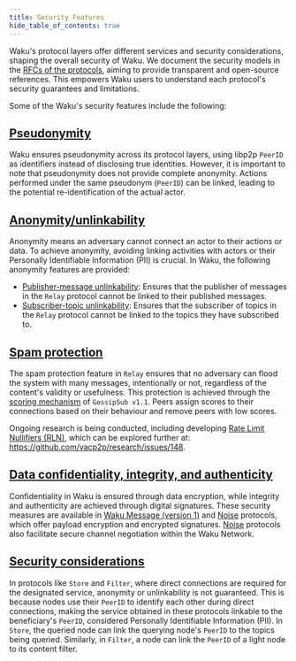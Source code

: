 ```yaml
---
title: Security Features
hide_table_of_contents: true
---
```


Waku's protocol layers offer different services and security considerations, shaping the overall security of Waku. We document the security models in the [RFCs of the protocols](https://rfc.vac.dev/), aiming to provide transparent and open-source references. This empowers Waku users to understand each protocol's security guarantees and limitations.

Some of the Waku's security features include the following:

## [Pseudonymity](https://rfc.vac.dev/spec/10/#pseudonymity)

Waku ensures pseudonymity across its protocol layers, using libp2p `PeerID` as identifiers instead of disclosing true identities. However, it is important to note that pseudonymity does not provide complete anonymity. Actions performed under the same pseudonym (`PeerID`) can be linked, leading to the potential re-identification of the actual actor.

## [Anonymity/unlinkability](https://rfc.vac.dev/spec/10/#anonymity--unlinkability)

Anonymity means an adversary cannot connect an actor to their actions or data. To achieve anonymity, avoiding linking activities with actors or their Personally Identifiable Information (PII) is crucial. In Waku, the following anonymity features are provided:

- [Publisher-message unlinkability](https://rfc.vac.dev/spec/11/#security-analysis): Ensures that the publisher of messages in the `Relay` protocol cannot be linked to their published messages.
- [Subscriber-topic unlinkability](https://rfc.vac.dev/spec/11/#security-analysis): Ensures that the subscriber of topics in the `Relay` protocol cannot be linked to the topics they have subscribed to.

## [Spam protection](https://rfc.vac.dev/spec/10/#spam-protection)

The spam protection feature in `Relay` ensures that no adversary can flood the system with many messages, intentionally or not, regardless of the content's validity or usefulness. This protection is achieved through the [scoring mechanism](https://github.com/libp2p/specs/blob/master/pubsub/gossipsub/gossipsub-v1.1.md#spam-protection-measures) of `GossipSub v1.1`. Peers assign scores to their connections based on their behaviour and remove peers with low scores.

Ongoing research is being conducted, including developing [Rate Limit Nullifiers (RLN)](/learn/concepts/protocols#rln-relay), which can be explored further at: <https://github.com/vacp2p/research/issues/148>.

## [Data confidentiality, integrity, and authenticity](https://rfc.vac.dev/spec/10/#data-confidentiality-integrity-and-authenticity)

Confidentiality in Waku is ensured through data encryption, while integrity and authenticity are achieved through digital signatures. These security measures are available in [Waku Message (version 1)](https://rfc.vac.dev/spec/14#version-1) and [Noise](https://rfc.vac.dev/spec/35/) protocols, which offer payload encryption and encrypted signatures. [Noise](https://rfc.vac.dev/spec/35/) protocols also facilitate secure channel negotiation within the Waku Network.

## [Security considerations](https://rfc.vac.dev/spec/10/#security-considerations)

In protocols like `Store` and `Filter`, where direct connections are required for the designated service, anonymity or unlinkability is not guaranteed. This is because nodes use their `PeerID` to identify each other during direct connections, making the service obtained in these protocols linkable to the beneficiary's `PeerID`, considered Personally Identifiable Information (PII). In `Store`, the queried node can link the querying node's `PeerID` to the topics being queried. Similarly, in `Filter`, a node can link the `PeerID` of a light node to its content filter.